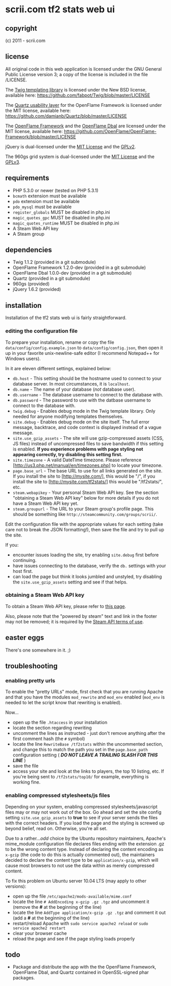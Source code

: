 # scrii.com tf2 stats web ui

## copyright

(c) 2011 - scrii.com

## license

All original code in this web application is licensed under the GNU General Public License version 3; a copy of the license is included in the file /LICENSE.

The [Twig templating library](http://twig-project.com) is licensed under the New BSD license, available here: https://github.com/fabpot/Twig/blob/master/LICENSE

The [Quartz usability layer](https://github.com/damianb/Quartz/tree/feature.injection) for the OpenFlame Framework is licensed under the MIT license, available here: https://github.com/damianb/Quartz/blob/master/LICENSE

The [OpenFlame Framework](https://github.com/OpenFlame/OpenFlame-Framework) and the [OpenFlame Dbal](https://github.com/OpenFlame/OpenFlame-Dbal) are licensed under the MIT license, available here:  https://github.com/OpenFlame/OpenFlame-Framework/blob/master/LICENSE

jQuery is dual-licensed under the [MIT License](http://github.com/jquery/jquery/blob/master/MIT-LICENSE.txt) and the [GPLv2](http://github.com/jquery/jquery/blob/master/GPL-LICENSE.txt).

The 960gs grid system is dual-licensed under the [MIT License](https://github.com/nathansmith/960-Grid-System/blob/master/licenses/MIT_license.txt) and the [GPLv3](https://github.com/nathansmith/960-Grid-System/blob/master/licenses/GPL_license.txt).

## requirements

* PHP 5.3.0 or newer (tested on PHP 5.3.1)
* `bcmath` extension must be available
* `pdo` extension must be available
* `pdo_mysql` must be available
* `register_globals` MUST be disabled in php.ini
* `magic_quotes_gpc` MUST be disabled in php.ini
* `magic_quotes_runtime` MUST be disabled in php.ini
* A Steam Web API key
* A Steam group

## dependencies

* Twig 1.1.2 (provided in a git submodule)
* OpenFlame Framework 1.2.0-dev (provided in a git submodule)
* OpenFlame Dbal 1.0.0-dev (provided in a git submodule)
* Quartz (provided in a git submodule)
* 960gs (provided)
* jQuery 1.6.2 (provided)

## installation

Installation of the tf2 stats web ui is fairly straightforward.

### editing the configuration file

To prepare your installation, rename or copy the file `data/config/config.example.json` to `data/config/config.json`, then open it up in your favorite unix-newline-safe editor (I recommend Notepad++ for Windows users).

In it are eleven different settings, explained below:

* `db.host` - This setting should be the hostname used to connect to your database server.  In most circumstances, it is `localhost`.
* `db.name` - The name of your database (*not* database user).
* `db.username` - The database username to connect to the database with.
* `db.password` - The password to use with the datbase username to connect to the database with.
* `twig.debug` - Enables debug mode in the Twig template library.  Only needed for anyone modifying templates themselves.
* `site.debug` - Enables debug mode on the site itself.  The full error message, backtrace, and code context is displayed instead of a vague message.
* `site.use_gzip_assets` - The site will use gzip-compressed assets (CSS, JS files) instead of uncompressed files to save bandwidth if this setting is enabled.  **If you experience problems with page styling not appearing correctly, try disabling this setting first.**
* `site.timezone` - A valid DateTime timezone.  Please reference [http://us3.php.net/manual/en/timezones.php] to locate your timezone.
* `page.base_url` - The base URL to use for all links generated on the site.  If you install the site to [http://mysite.com/], this would be "/", if you install the site to [http://mysite.com/tf2stats/] this would be "/tf2stats/", etc.
* `steam.webapikey` - Your personal Steam Web API key.  See the section "obtaining a Steam Web API key" below for more details if you do not have a Steam Web API key yet.
* `steam.groupurl` - The URL to your Steam group's profile page.  This should be something like `http://steamcommunity.com/groups/scrii/`.

Edit the configuration file with the appropriate values for each setting (take care not to break the JSON formatting!), then save the file and try to pull up the site.

If you:

* encounter issues loading the site, try enabling `site.debug` first before continuing.
* have issues connecting to the database, verify the `db.` settings with your host first.
* can load the page but think it looks jumbled and unstyled, try disabling the `site.use_gzip_assets` setting and see if that helps.

### obtaining a Steam Web API key

To obtain a Steam Web API key, please refer to [this page](http://steamcommunity.com/dev).

Also, please note that the "powered by steam" text and link in the footer may not be removed; it is required by the [Steam API terms of use](http://steamcommunity.com/dev/apiterms).

## easter eggs

There's one somewhere in it.  ;)

## troubleshooting

### enabling pretty urls

To enable the "pretty URLs" mode, first check that you are running Apache and that you have the modules `mod_rewrite` and `mod_env` enabled (`mod_env` is needed to let the script know that rewriting is enabled).

Now...

* open up the file `.htaccess` in your installation
* locate the section regarding rewriting
* uncomment the lines as instructed - just don't remove anything after the first comment hash (the `#` symbol)
* locate the line `RewriteBase /tf2stats` within the uncommented section, and change this to match the path you set in the `page.base_path` configuration setting ( ***DO NOT LEAVE A TRAILING SLASH FOR THIS LINE*** )
* save the file
* access your site and look at the links to players, the top 10 listing, etc.  If you're being sent to `/tf2stats/top10/` for example, everything is working fine.

### enabling compressed stylesheets/js files

Depending on your system, enabling compressed stylesheets/javascript files may or may not work out of the box.  Go ahead and set the site config setting `site.use_gzip_assets` to **true** to see if your server sends the files with the correct headers.  If you load the page and the styling is screwed up beyond belief, read on.  Otherwise, you're all set.

Due to a rather...*odd* choice by the Ubuntu repository maintainers, Apache's mime_module configuration file declares files ending with the extension .gz to be the wrong content type.  Instead of declaring the content encoding as `x-gzip` (the code to do this is actually commented out), the maintainers decided to declare the content type to be `application/x-gzip`, which will cause most browsers to not use the data within as merely compressed content.

To fix this problem on Ubuntu server 10.04 LTS (may apply to other versions):

* open up the file `/etc/apache2/mods-available/mime.conf`
* locate the line `# AddEncoding x-gzip .gz .tgz` and uncomment it (remove the **#** at the beginning of the line)
* locate the line `AddType application/x-gzip .gz .tgz` and comment it out (add a **#** at the beginning of the line)
* restart/reload Apache with `sudo service apache2 reload` or `sudo service apache2 restart`
* clear your browser cache
* reload the page and see if the page styling loads properly

## todo

* Package and distribute the app with the the OpenFlame Framework,  OpenFlame Dbal, and Quartz contained in OpenSSL-signed phar packages.
